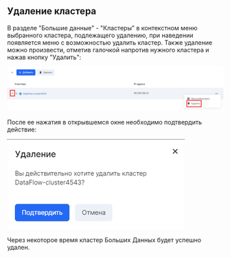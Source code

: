 Удаление кластера
-----------------

В разделе "Большие данные" - "Кластеры" в контекстном меню выбранного кластера, подлежащего удалению, при наведении появляется меню с возможностью удалить кластер. Также удаление можно произвести, отметив галочкой напротив нужного кластера и нажав кнопку "Удалить":

![](./assets/1601709168433-9.png)

После ее нажатия в открывшемся окне необходимо подтвердить действие:

![](./assets/1601709189876-10.png)

Через некоторое время кластер Больших Данных будет успешно удален.